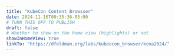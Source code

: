 ```yaml
---
title: "KubeCon Content Browsser"
date: 2024-11-16T00:35:36-05:00
# TURN THIS OFF TO PUBLISH
draft: false
# Whether to show on the home view (highlights) or not
showInHomeView: true
linkTo: "https://dfeldman.org/labs/kubeecon_browser/kcna2024/"
---
```

